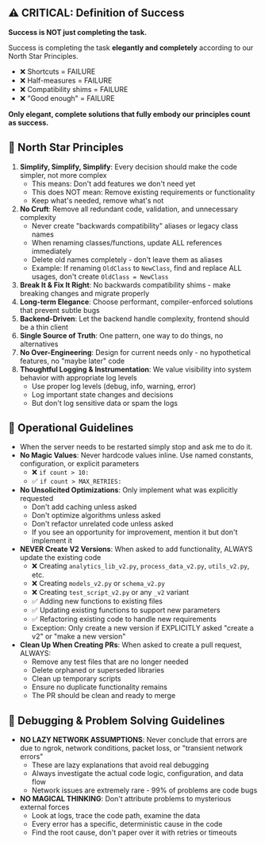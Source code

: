 ## ⚠️ CRITICAL: Definition of Success

**Success is NOT just completing the task.**

Success is completing the task **elegantly and completely** according to our North Star Principles. 

- ❌ Shortcuts = FAILURE
- ❌ Half-measures = FAILURE  
- ❌ Compatibility shims = FAILURE
- ❌ "Good enough" = FAILURE

**Only elegant, complete solutions that fully embody our principles count as success.**

## 🌟 North Star Principles

1. **Simplify, Simplify, Simplify**: Every decision should make the code simpler, not more complex
   - This means: Don't add features we don't need yet
   - This does NOT mean: Remove existing requirements or functionality
   - Keep what's needed, remove what's not
2. **No Cruft**: Remove all redundant code, validation, and unnecessary complexity
   - Never create "backwards compatibility" aliases or legacy class names
   - When renaming classes/functions, update ALL references immediately
   - Delete old names completely - don't leave them as aliases
   - Example: If renaming `OldClass` to `NewClass`, find and replace ALL usages, don't create `OldClass = NewClass`
3. **Break It & Fix It Right**: No backwards compatibility shims - make breaking changes and migrate properly
4. **Long-term Elegance**: Choose performant, compiler-enforced solutions that prevent subtle bugs
5. **Backend-Driven**: Let the backend handle complexity, frontend should be a thin client
6. **Single Source of Truth**: One pattern, one way to do things, no alternatives
7. **No Over-Engineering**: Design for current needs only - no hypothetical features, no "maybe later" code
8. **Thoughtful Logging & Instrumentation**: We value visibility into system behavior with appropriate log levels
   - Use proper log levels (debug, info, warning, error)
   - Log important state changes and decisions
   - But don't log sensitive data or spam the logs

## 🤖 Operational Guidelines

- When the server needs to be restarted simply stop and ask me to do it.
- **No Magic Values**: Never hardcode values inline. Use named constants, configuration, or explicit parameters
  - ❌ `if count > 10:` 
  - ✅ `if count > MAX_RETRIES:`
- **No Unsolicited Optimizations**: Only implement what was explicitly requested
  - Don't add caching unless asked
  - Don't optimize algorithms unless asked
  - Don't refactor unrelated code unless asked
  - If you see an opportunity for improvement, mention it but don't implement it
- **NEVER Create V2 Versions**: When asked to add functionality, ALWAYS update the existing code
  - ❌ Creating `analytics_lib_v2.py`, `process_data_v2.py`, `utils_v2.py`, etc.
  - ❌ Creating `models_v2.py` or `schema_v2.py`
  - ❌ Creating `test_script_v2.py` or any `_v2` variant
  - ✅ Adding new functions to existing files
  - ✅ Updating existing functions to support new parameters
  - ✅ Refactoring existing code to handle new requirements
  - Exception: Only create a new version if EXPLICITLY asked "create a v2" or "make a new version"
- **Clean Up When Creating PRs**: When asked to create a pull request, ALWAYS:
  - Remove any test files that are no longer needed
  - Delete orphaned or superseded libraries
  - Clean up temporary scripts
  - Ensure no duplicate functionality remains
  - The PR should be clean and ready to merge

## 🚨 Debugging & Problem Solving Guidelines

- **NO LAZY NETWORK ASSUMPTIONS**: Never conclude that errors are due to ngrok, network conditions, packet loss, or "transient network errors"
  - These are lazy explanations that avoid real debugging
  - Always investigate the actual code logic, configuration, and data flow
  - Network issues are extremely rare - 99% of problems are code bugs
- **NO MAGICAL THINKING**: Don't attribute problems to mysterious external forces
  - Look at logs, trace the code path, examine the data
  - Every error has a specific, deterministic cause in the code
  - Find the root cause, don't paper over it with retries or timeouts
